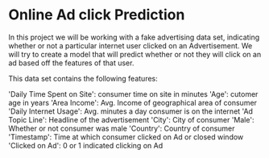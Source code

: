 # Online Ad click Prediction
 In this project we will be working with a fake advertising data set, indicating whether or not a particular internet user clicked on an Advertisement. We will try to create a model that will predict whether or not they will click on an ad based off the features of that user.

This data set contains the following features:

 'Daily Time Spent on Site': consumer time on site in minutes
 'Age': cutomer age in years
 'Area Income': Avg. Income of geographical area of consumer
 'Daily Internet Usage': Avg. minutes a day consumer is on the internet
 'Ad Topic Line': Headline of the advertisement
 'City': City of consumer
 'Male': Whether or not consumer was male
 'Country': Country of consumer
 'Timestamp': Time at which consumer clicked on Ad or closed window
 'Clicked on Ad': 0 or 1 indicated clicking on Ad
